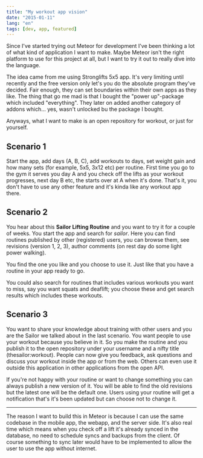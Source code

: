 ```yaml
---
title: "My workout app vision"
date: "2015-01-11"
lang: "en"
tags: [dev, app, featured]
---
```


Since I've started trying out Meteor for development I've been thinking a lot of what kind of application I want to make.
Maybe Meteor isn't the right platform to use for this project at all, but I want to try it out to really dive into the language.

The idea came from me using Stronglifts 5x5 app. It's very limiting until recently and the free version only let's you do the absolute program they've decided. Fair enough, they can set boundaries within their own apps as they like. The thing that go me mad is that I bought the "power up"-package which included "everything". They later on added another category of addons which... yes, wasn't unlocked bu the package I bought.

Anyways, what I want to make is an open repository for workout, or just for yourself.

## Scenario 1

Start the app, add days (A, B, C), add workouts to days, set weight gain and how many sets (for example, 5x5, 3x12 etc) per routine. First time you go to the gym it serves you day A and you check off the lifts as your workout progresses, next day B etc, the starts over at A when it's done. That's it, you don't have to use any other feature and it's kinda like any workout app there.

## Scenario 2

You hear about this **Sailor Lifting Routine** and you want to try it for a couple of weeks. You start the app and search for _sailor_. Here you can find routines published by other (registered) users, you can browse them, see revisions (version 1, 2, 3), author comments (on rest day do some light power walking).

You find the one you like and you choose to use it. Just like that you have a routine in your app ready to go.

You could also search for routines that includes various workouts you want to miss, say you want squats and deaflift; you choose these and get search results which includes these workouts.

## Scenario 3

You want to share your knowledge about training with other users and you are the Sailor we talked about in the last scenario. You want people to use your workout because you believe in it. So you make the routine and you publish it to the open repository under your username and a nifty title (thesailor:workout). People can now give you feedback, ask questions and discuss your workout inside the app or from the web. Others can even use it outside this application in other applications from the open API.

If you're not happy with your routine or want to change something you can always publish a new version of it. You will be able to find the old revisions but the latest one will be the default one. Users using your routine will get a notification that's it's been updated but can choose not to change it.

---

The reason I want to build this in Meteor is because I can use the same codebase in the mobile app, the webapp, and the server side. It's also real time which means when you check off a lift it's already synced in the database, no need to schedule syncs and backups from the client. Of course something to sync later would have to be implemented to allow the user to use the app without internet.
